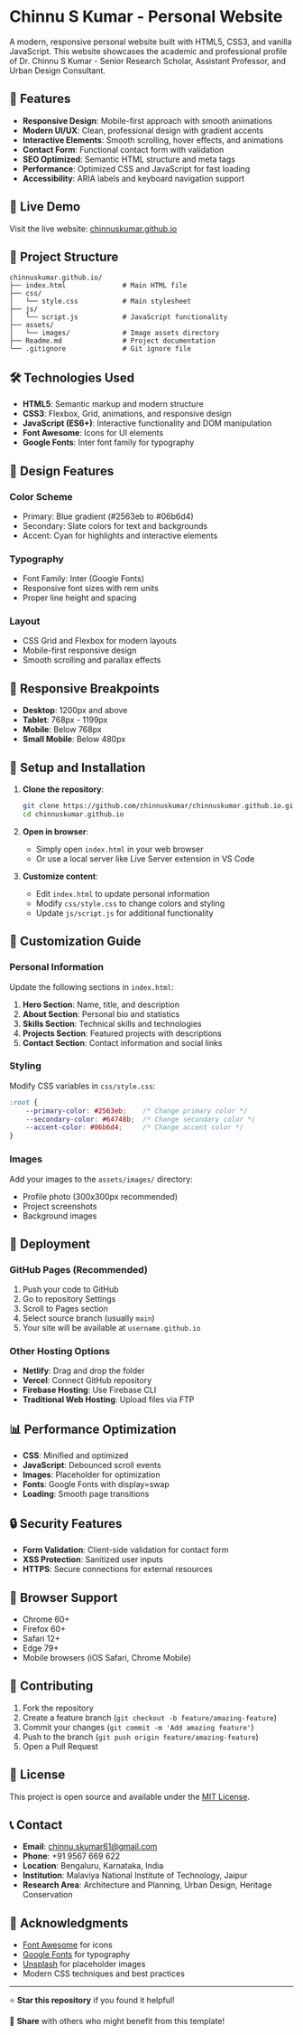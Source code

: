 # Chinnu S Kumar - Personal Website

A modern, responsive personal website built with HTML5, CSS3, and vanilla JavaScript. This website showcases the academic and professional profile of Dr. Chinnu S Kumar - Senior Research Scholar, Assistant Professor, and Urban Design Consultant.

## 🌟 Features

- **Responsive Design**: Mobile-first approach with smooth animations
- **Modern UI/UX**: Clean, professional design with gradient accents
- **Interactive Elements**: Smooth scrolling, hover effects, and animations
- **Contact Form**: Functional contact form with validation
- **SEO Optimized**: Semantic HTML structure and meta tags
- **Performance**: Optimized CSS and JavaScript for fast loading
- **Accessibility**: ARIA labels and keyboard navigation support

## 🚀 Live Demo

Visit the live website: [chinnuskumar.github.io](https://chinnuskumar.github.io)

## 📁 Project Structure

```
chinnuskumar.github.io/
├── index.html              # Main HTML file
├── css/
│   └── style.css           # Main stylesheet
├── js/
│   └── script.js           # JavaScript functionality
├── assets/
│   └── images/             # Image assets directory
├── Readme.md               # Project documentation
└── .gitignore              # Git ignore file
```

## 🛠️ Technologies Used

- **HTML5**: Semantic markup and modern structure
- **CSS3**: Flexbox, Grid, animations, and responsive design
- **JavaScript (ES6+)**: Interactive functionality and DOM manipulation
- **Font Awesome**: Icons for UI elements
- **Google Fonts**: Inter font family for typography

## 🎨 Design Features

### Color Scheme
- Primary: Blue gradient (#2563eb to #06b6d4)
- Secondary: Slate colors for text and backgrounds
- Accent: Cyan for highlights and interactive elements

### Typography
- Font Family: Inter (Google Fonts)
- Responsive font sizes with rem units
- Proper line height and spacing

### Layout
- CSS Grid and Flexbox for modern layouts
- Mobile-first responsive design
- Smooth scrolling and parallax effects

## 📱 Responsive Breakpoints

- **Desktop**: 1200px and above
- **Tablet**: 768px - 1199px
- **Mobile**: Below 768px
- **Small Mobile**: Below 480px

## 🔧 Setup and Installation

1. **Clone the repository**:
   ```bash
   git clone https://github.com/chinnuskumar/chinnuskumar.github.io.git
   cd chinnuskumar.github.io
   ```

2. **Open in browser**:
   - Simply open `index.html` in your web browser
   - Or use a local server like Live Server extension in VS Code

3. **Customize content**:
   - Edit `index.html` to update personal information
   - Modify `css/style.css` to change colors and styling
   - Update `js/script.js` for additional functionality

## 📝 Customization Guide

### Personal Information
Update the following sections in `index.html`:

1. **Hero Section**: Name, title, and description
2. **About Section**: Personal bio and statistics
3. **Skills Section**: Technical skills and technologies
4. **Projects Section**: Featured projects with descriptions
5. **Contact Section**: Contact information and social links

### Styling
Modify CSS variables in `css/style.css`:
```css
:root {
    --primary-color: #2563eb;    /* Change primary color */
    --secondary-color: #64748b;  /* Change secondary color */
    --accent-color: #06b6d4;     /* Change accent color */
}
```

### Images
Add your images to the `assets/images/` directory:
- Profile photo (300x300px recommended)
- Project screenshots
- Background images

## 🚀 Deployment

### GitHub Pages (Recommended)
1. Push your code to GitHub
2. Go to repository Settings
3. Scroll to Pages section
4. Select source branch (usually `main`)
5. Your site will be available at `username.github.io`

### Other Hosting Options
- **Netlify**: Drag and drop the folder
- **Vercel**: Connect GitHub repository
- **Firebase Hosting**: Use Firebase CLI
- **Traditional Web Hosting**: Upload files via FTP

## 📊 Performance Optimization

- **CSS**: Minified and optimized
- **JavaScript**: Debounced scroll events
- **Images**: Placeholder for optimization
- **Fonts**: Google Fonts with display=swap
- **Loading**: Smooth page transitions

## 🔒 Security Features

- **Form Validation**: Client-side validation for contact form
- **XSS Protection**: Sanitized user inputs
- **HTTPS**: Secure connections for external resources

## 📱 Browser Support

- Chrome 60+
- Firefox 60+
- Safari 12+
- Edge 79+
- Mobile browsers (iOS Safari, Chrome Mobile)

## 🤝 Contributing

1. Fork the repository
2. Create a feature branch (`git checkout -b feature/amazing-feature`)
3. Commit your changes (`git commit -m 'Add amazing feature'`)
4. Push to the branch (`git push origin feature/amazing-feature`)
5. Open a Pull Request

## 📄 License

This project is open source and available under the [MIT License](LICENSE).

## 📞 Contact

- **Email**: chinnu.skumar61@gmail.com
- **Phone**: +91 9567 669 622
- **Location**: Bengaluru, Karnataka, India
- **Institution**: Malaviya National Institute of Technology, Jaipur
- **Research Area**: Architecture and Planning, Urban Design, Heritage Conservation

## 🙏 Acknowledgments

- [Font Awesome](https://fontawesome.com) for icons
- [Google Fonts](https://fonts.google.com) for typography
- [Unsplash](https://unsplash.com) for placeholder images
- Modern CSS techniques and best practices

---

⭐ **Star this repository** if you found it helpful!

🔗 **Share** with others who might benefit from this template!